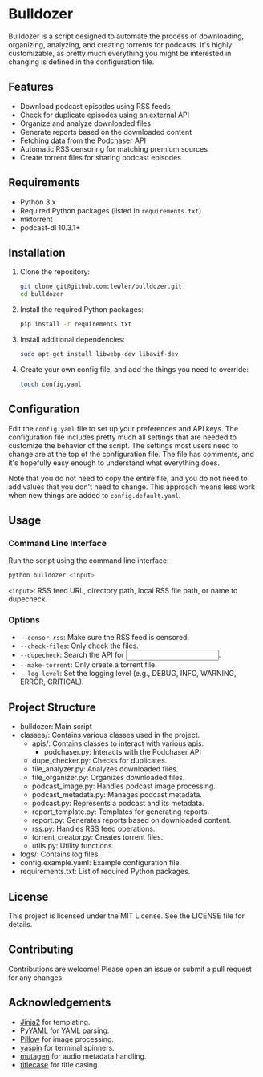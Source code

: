 # Bulldozer

Bulldozer is a script designed to automate the process of downloading, organizing, analyzing, and creating torrents for podcasts. It's highly customizable, as pretty much everything you might be interested in changing is defined in the configuration file.

## Features

- Download podcast episodes using RSS feeds
- Check for duplicate episodes using an external API
- Organize and analyze downloaded files
- Generate reports based on the downloaded content
- Fetching data from the Podchaser API
- Automatic RSS censoring for matching premium sources
- Create torrent files for sharing podcast episodes

## Requirements

- Python 3.x
- Required Python packages (listed in `requirements.txt`)
- mktorrent
- podcast-dl 10.3.1+

## Installation

1. Clone the repository:
    ```sh
    git clone git@github.com:lewler/bulldozer.git
    cd bulldozer
    ```

2. Install the required Python packages:
    ```sh
    pip install -r requirements.txt
    ```

3. Install additional dependencies:
    ```sh
    sudo apt-get install libwebp-dev libavif-dev
    ```

4. Create your own config file, and add the things you need to override:
    ```sh
    touch config.yaml
    ```

## Configuration

Edit the `config.yaml` file to set up your preferences and API keys. The configuration file includes pretty much all settings that are needed to customize the behavior of the script. The settings most users need to change are at the top of the configuration file. The file has comments, and it's hopefully easy enough to understand what everything does.

Note that you do not need to copy the entire file, and you do not need to add values that you don't need to change. This approach means less work when new things are added to `config.default.yaml`.

## Usage

### Command Line Interface

Run the script using the command line interface:

```sh
python bulldozer <input>
```

`<input>`: RSS feed URL, directory path, local RSS file path, or name to dupecheck.

### Options
- `--censor-rss`: Make sure the RSS feed is censored.
- `--check-files`: Only check the files.
- `--dupecheck`: Search the API for <input>.
- `--make-torrent`: Only create a torrent file.
- `--log-level`: Set the logging level (e.g., DEBUG, INFO, WARNING, ERROR, CRITICAL).

## Project Structure

- bulldozer: Main script
- classes/: Contains various classes used in the project.
  - apis/: Contains classes to interact with various apis.
    - podchaser.py: Interacts with the Podchaser API
  - dupe_checker.py: Checks for duplicates.
  - file_analyzer.py: Analyzes downloaded files.
  - file_organizer.py: Organizes downloaded files.
  - podcast_image.py: Handles podcast image processing.
  - podcast_metadata.py: Manages podcast metadata.
  - podcast.py: Represents a podcast and its metadata.
  - report_template.py: Templates for generating reports.
  - report.py: Generates reports based on downloaded content.
  - rss.py: Handles RSS feed operations.
  - torrent_creator.py: Creates torrent files.
  - utils.py: Utility functions.
- logs/: Contains log files.
- config.example.yaml: Example configuration file.
- requirements.txt: List of required Python packages.

## License

This project is licensed under the MIT License. See the LICENSE file for details.

## Contributing

Contributions are welcome! Please open an issue or submit a pull request for any changes.

## Acknowledgements

- [Jinja2](https://pypi.org/project/Jinja2/) for templating.
- [PyYAML](https://pypi.org/project/PyYAML/) for YAML parsing.
- [Pillow](https://pypi.org/project/pillow/) for image processing.
- [yaspin](https://pypi.org/project/yaspin/) for terminal spinners.
- [mutagen](https://pypi.org/project/mutagen/) for audio metadata handling.
- [titlecase](https://pypi.org/project/titlecase/) for title casing.
